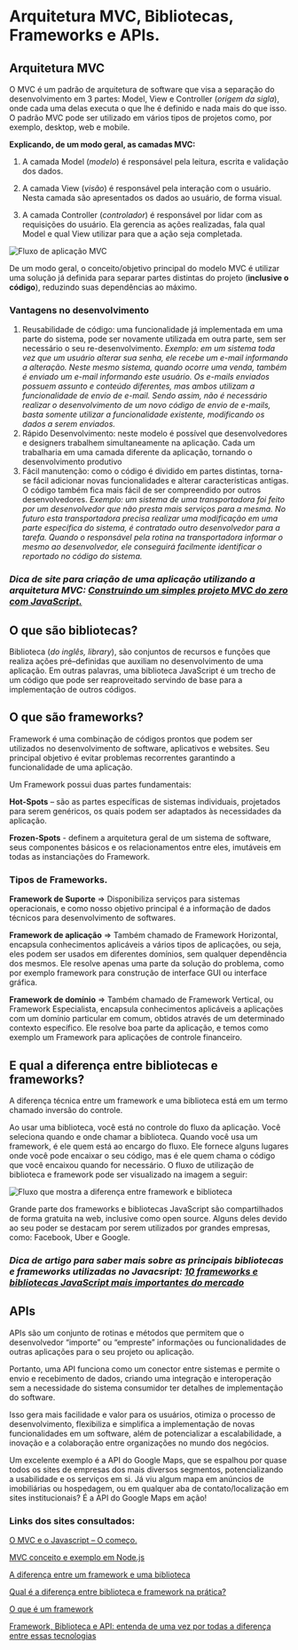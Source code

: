 # Arquitetura MVC, Bibliotecas, Frameworks e APIs.
## Arquitetura MVC
O MVC é um padrão de arquitetura de software que visa a separação do desenvolvimento em 3 partes: Model, View e Controller (*origem da sigla*), onde  cada uma delas executa o que lhe é definido e nada mais do que isso.  O padrão MVC pode ser utilizado em vários tipos de projetos como, por exemplo, desktop, web e mobile.

**Explicando, de um modo geral, as camadas MVC:** 
1. A camada Model (*modelo*) é responsável pela leitura, escrita e validação dos dados.

2. A camada View (*visão*) é responsável pela interação com o usuário. Nesta camada são apresentados os dados ao usuário, de forma visual.

3. A camada Controller (*controlador*) é responsável por lidar com as requisições do usuário. Ela gerencia as ações realizadas, fala qual Model e qual View utilizar para que a ação seja completada.


![Fluxo de aplicação MVC](https://www.usandopy.com/media/uploads/2023/03/22/pt-cover-website-22.png)

De um modo geral, o conceito/objetivo principal do modelo MVC é utilizar uma solução já definida para separar partes distintas do projeto (**inclusive o código**), reduzindo suas dependências ao máximo.

### Vantagens no desenvolvimento
1. Reusabilidade de código: uma funcionalidade já implementada em uma parte do sistema, pode ser novamente utilizada em outra parte, sem ser necessário o seu re-desenvolvimento. *Exemplo: em um sistema toda vez que um usuário alterar sua senha, ele recebe um e-mail informando a alteração. Neste mesmo sistema, quando ocorre uma venda, também é enviado um e-mail informando este usuário. Os e-mails enviados possuem assunto e conteúdo diferentes, mas ambos utilizam a funcionalidade de envio de e-mail. Sendo assim, não é necessário realizar o desenvolvimento de um novo código de envio de e-mails, basta somente utilizar a funcionalidade existente, modificando os dados a serem enviados.*
2. Rápido Desenvolvimento: neste modelo é possível que desenvolvedores e designers trabalhem simultaneamente na aplicação. Cada um trabalharia em uma camada diferente da aplicação, tornando o desenvolvimento produtivo
3. Fácil manutenção: como o código é dividido em partes distintas, torna- se fácil adicionar novas funcionalidades e alterar características antigas. O código também fica mais fácil de ser compreendido por outros desenvolvedores. *Exemplo: um sistema de uma transportadora foi feito por um desenvolvedor que não presta mais serviços para a mesma. No futuro esta transportadora precisa realizar uma modificação em uma parte específica do sistema, é contratado outro desenvolvedor para a tarefa. Quando o responsável pela rotina na transportadora informar o mesmo ao desenvolvedor, ele conseguirá facilmente identificar o reportado no código do sistema.*

### *Dica de site para criação de uma aplicação utilizando a arquitetura MVC: [Construindo um simples projeto MVC do zero com JavaScript.](https://www.isarubim.com/posts/construindo-um-simples-projeto-mvc-do-zero-com-javascript)*

## O que são bibliotecas?
Biblioteca (*do inglês, library*), são conjuntos de recursos e funções  que realiza ações pré–definidas que auxiliam no desenvolvimento de uma aplicação. Em outras palavras, uma biblioteca JavaScript é um trecho de um código que pode ser reaproveitado servindo de base para a implementação de outros códigos.

## O que são frameworks?
Framework é uma combinação de códigos prontos que podem ser utilizados no desenvolvimento de software, aplicativos e websites. Seu principal objetivo é evitar problemas recorrentes garantindo a funcionalidade de uma aplicação.

Um Framework possui duas partes fundamentais:

**Hot-Spots** – são as partes específicas de sistemas individuais, projetados para serem genéricos, os quais podem ser adaptados às necessidades da aplicação.

**Frozen-Spots** - definem a arquitetura geral de um sistema de software, seus componentes básicos e os relacionamentos entre eles, imutáveis em todas as instanciações do Framework.

### Tipos de Frameworks.

**Framework de Suporte** ⇒ Disponibiliza serviços para sistemas operacionais, e como nosso objetivo principal é a informação de dados técnicos para desenvolvimento de softwares.

**Framework de aplicação** ⇒ Também chamado de Framework Horizontal, encapsula conhecimentos aplicáveis a vários tipos de aplicações, ou seja, eles podem ser usados em diferentes domínios, sem qualquer dependência dos mesmos. Ele resolve apenas uma parte da solução do problema, como por exemplo framework para construção de interface GUI ou interface gráfica.

**Framework de domínio** ⇒ Também chamado de Framework Vertical, ou Framework Especialista, encapsula conhecimentos aplicáveis a aplicações com um domínio particular em comum, obtidos através de um determinado contexto específico. Ele resolve boa parte da aplicação, e temos como exemplo um Framework para aplicações de controle financeiro.

## E qual a diferença entre bibliotecas e frameworks?
A diferença técnica entre um framework e uma biblioteca está em um termo chamado inversão do controle.

Ao usar uma biblioteca, você está no controle do fluxo da aplicação. Você seleciona quando e onde chamar a biblioteca. Quando você usa um framework, é ele quem está ao encargo do fluxo. Ele fornece alguns lugares onde você pode encaixar o seu código, mas é ele quem chama o código que você encaixou quando for necessário. O fluxo de utilização de biblioteca e framework pode ser visualizado na imagem a seguir:

![Fluxo que mostra a diferença entre framework e biblioteca](https://marquesfernandes.com/wp-content/uploads/2020/03/frameworkvsbibliotecavstoolkit.jpg)

Grande parte dos frameworks e bibliotecas JavaScript são compartilhados de forma gratuita na web, inclusive como open source. Alguns deles devido ao seu poder se destacam por serem utilizados por grandes empresas, como: Facebook, Uber e Google.

### *Dica de artigo para saber mais sobre as principais bibliotecas e frameworks utilizadas no Javacsript: [10 frameworks e bibliotecas JavaScript mais importantes do mercado](https://blog.geekhunter.com.br/frameworks-javascript-e-bibliotecas-java/)*

## APIs
APIs são um conjunto de rotinas e métodos que permitem que o desenvolvedor “importe” ou “empreste” informações ou funcionalidades de outras aplicações para o seu projeto ou aplicação. 

Portanto, uma API funciona como um conector entre sistemas e permite o envio e recebimento de dados, criando uma integração e interoperação sem a necessidade do sistema consumidor ter detalhes de implementação do software.

Isso gera mais facilidade e valor para os usuários, otimiza o processo de desenvolvimento, flexibiliza e simplifica a implementação de novas funcionalidades em um software, além de potencializar a escalabilidade, a inovação e a colaboração entre organizações no mundo dos negócios.

Um excelente exemplo é a API do Google Maps, que se espalhou por quase todos os sites de empresas dos mais diversos segmentos, potencializando a usabilidade e os serviços em si. Já viu algum mapa em anúncios de imobiliárias ou hospedagem, ou em qualquer aba de contato/localização em sites institucionais? É a API do Google Maps em ação!

### **Links dos sites consultados:**
[O MVC e o Javascript – O começo.](https://javiani.wordpress.com/2010/07/06/o-mvc-e-o-javascript-o-comeco/)

[MVC conceito e exemplo em Node.js](https://irias.com.br/blog/mvc-conceito-e-exemplo-em-node-js/)

[A diferença entre um framework e uma biblioteca](https://www.freecodecamp.org/portuguese/news/a-diferenca-entre-um-framework-e-uma-biblioteca/)

[Qual é a diferença entre biblioteca e framework na prática?](https://www.dio.me/articles/qual-e-a-diferenca-entre-biblioteca-e-framework-na-pratica)

[O que é um framework](https://balta.io/blog/o-que-e-um-framework)

[Framework, Biblioteca e API: entenda de uma vez por todas a diferença entre essas tecnologias](https://blog.tecnospeed.com.br/framework-biblioteca-api/)

